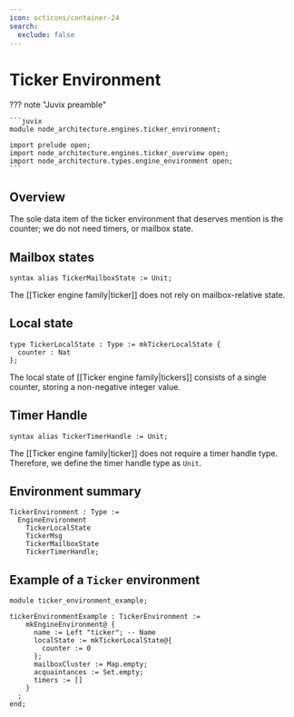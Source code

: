 ```yaml
---
icon: octicons/container-24
search:
  exclude: false
---
```


# Ticker Environment

??? note "Juvix preamble"

    ```juvix
    module node_architecture.engines.ticker_environment;

    import prelude open;
    import node_architecture.engines.ticker_overview open;
    import node_architecture.types.engine_environment open;
    ```

## Overview

The sole data item of the ticker environment that deserves mention is
the counter;
we do not need timers, or mailbox state.

## Mailbox states

```juvix
syntax alias TickerMailboxState := Unit;
```

The [[Ticker engine family|ticker]] does not rely on mailbox-relative state.

## Local state

```juvix
type TickerLocalState : Type := mkTickerLocalState {
  counter : Nat
};
```

The local state of [[Ticker engine family|tickers]]
consists of a single counter,
storing a non-negative integer value.

## Timer Handle

```juvix
syntax alias TickerTimerHandle := Unit;
```

The [[Ticker engine family|ticker]] does not require a timer handle type.
Therefore, we define the timer handle type as `Unit`.


## Environment summary

```juvix
TickerEnvironment : Type :=
  EngineEnvironment
    TickerLocalState
    TickerMsg
    TickerMailboxState
    TickerTimerHandle;
```

## Example of a `Ticker` environment

```juvix extract-module-statements
module ticker_environment_example;

tickerEnvironmentExample : TickerEnvironment :=
    mkEngineEnvironment@ {
      name := Left "ticker"; -- Name
      localState := mkTickerLocalState@{
        counter := 0
      };
      mailboxCluster := Map.empty;
      acquaintances := Set.empty;
      timers := []
    }
  ;
end;
```

